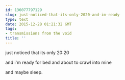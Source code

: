 ```yaml
---
id: 136077797129
slug: just-noticed-that-its-only-2020-and-im-ready
type: text
date: 2015-12-28 01:21:32 GMT
tags:
- transmissions from the void
title: ''
---
```


just noticed that its only 20:20

and i'm ready for bed and about to crawl into mine

and maybe sleep.